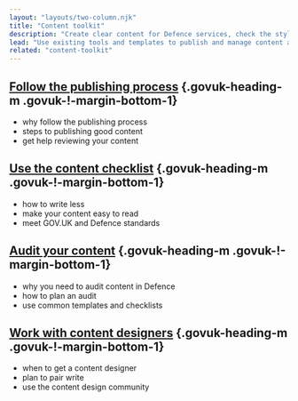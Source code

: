 ```yaml
---
layout: "layouts/two-column.njk"
title: "Content toolkit"
description: "Create clear content for Defence services, check the styles you need to use and how to work with content designers."
lead: "Use existing tools and templates to publish and manage content across Defence."
related: "content-toolkit"
---
```


## [Follow the publishing process](/content-toolkit/follow-the-publishing-process) {.govuk-heading-m .govuk-!-margin-bottom-1}

- why follow the publishing process
- steps to publishing good content
- get help reviewing your content

## [Use the content checklist](/content-toolkit/use-the-content-checklist) {.govuk-heading-m .govuk-!-margin-bottom-1}

- how to write less
- make your content easy to read
- meet GOV.UK and Defence standards

## [Audit your content](/content-toolkit/how-to-audit-content) {.govuk-heading-m .govuk-!-margin-bottom-1}

- why you need to audit content in Defence
- how to plan an audit
- use common templates and checklists

## [Work with content designers](/content-toolkit/work-with-content-designers) {.govuk-heading-m .govuk-!-margin-bottom-1}

- when to get a content designer
- plan to pair write
- use the content design community

